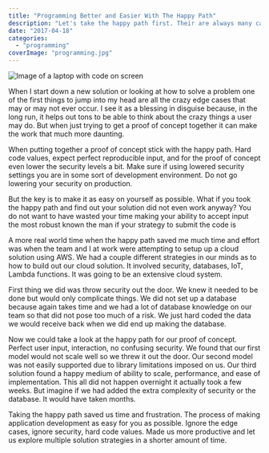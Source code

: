 ```yaml
---
title: "Programming Better and Easier With The Happy Path"
description: "Let's take the happy path first. Their are always many cases to consider but start easy and build up from there."
date: "2017-04-18"
categories: 
  - "programming"
coverImage: "programming.jpg"
---
```


![Image of a laptop with code on screen](/images/ForPosts/programming.jpg)

When I start down a new solution or looking at how to solve a problem one of the first things to jump into my head are all the crazy edge cases that may or may not ever occur. I see it as a blessing in disguise because, in the long run, it helps out tons to be able to think about the crazy things a user may do. But when just trying to get a proof of concept together it can make the work that much more daunting.

When putting together a proof of concept stick with the happy path. Hard code values, expect perfect reproducible input, and for the proof of concept even lower the security levels a bit. Make sure if using lowered security settings you are in some sort of development environment. Do not go lowering your security on production.

But the key is to make it as easy on yourself as possible. What if you took the happy path and find out your solution did not even work anyway? You do not want to have wasted your time making your ability to accept input the most robust known the man if your strategy to submit the code is

A more real world time when the happy path saved me much time and effort was when the team and I at work were attempting to setup up a cloud solution using AWS. We had a couple different strategies in our minds as to how to build out our cloud solution. It involved security, databases, IoT, Lambda functions. It was going to be an extensive cloud system.

First thing we did was throw security out the door. We knew it needed to be done but would only complicate things. We did not set up a database because again takes time and we had a lot of database knowledge on our team so that did not pose too much of a risk. We just hard coded the data we would receive back when we did end up making the database.

Now we could take a look at the happy path for our proof of concept. Perfect user input, interaction, no confusing security. We found that our first model would not scale well so we threw it out the door. Our second model was not easily supported due to library limitations imposed on us. Our third solution found a happy medium of ability to scale, performance, and ease of implementation. This all did not happen overnight it actually took a few weeks. But imagine if we had added the extra complexity of security or the database. It would have taken months.

Taking the happy path saved us time and frustration. The process of making application development as easy for you as possible. Ignore the edge cases, ignore security, hard code values. Made us more productive and let us explore multiple solution strategies in a shorter amount of time.
